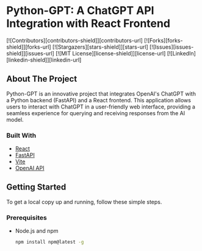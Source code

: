 # Python-GPT: A ChatGPT API Integration with React Frontend

[![Contributors][contributors-shield]][contributors-url]
[![Forks][forks-shield]][forks-url]
[![Stargazers][stars-shield]][stars-url]
[![Issues][issues-shield]][issues-url]
[![MIT License][license-shield]][license-url]
[![LinkedIn][linkedin-shield]][linkedin-url]


## About The Project

Python-GPT is an innovative project that integrates OpenAI's ChatGPT with a Python backend (FastAPI) and a React frontend. This application allows users to interact with ChatGPT in a user-friendly web interface, providing a seamless experience for querying and receiving responses from the AI model.

### Built With

- [React](https://reactjs.org/)
- [FastAPI](https://fastapi.tiangolo.com/)
- [Vite](https://vitejs.dev/)
- [OpenAI API](https://openai.com/api/)

## Getting Started

To get a local copy up and running, follow these simple steps.

### Prerequisites

- Node.js and npm
  ```sh
  npm install npm@latest -g

  
